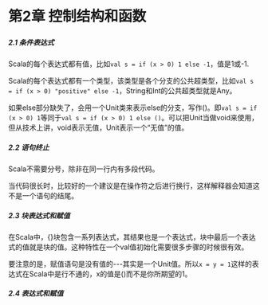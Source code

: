 # 第2章 控制结构和函数

##### 

##### 2.1 条件表达式

Scala的每个表达式都有值，比如`val s = if (x > 0) 1 else -1`，值是1或-1.

Scala的每个表达式都有一个类型，该类型是各个分支的公共超类型，比如`val s = if (x > 0) "positive" else -1`，String和Int的公共超类型就是Any。

如果else部分缺失了，会用一个Unit类来表示else的分支，写作\(\)。即`val s = if (x > 0) 1`等同于`val s = if (x > 0) 1 else ()`。可以把Unit当做void来使用，但从技术上讲，void表示无值，Unit表示一个“无值”的值。



##### 2.2 语句终止

Scala不需要分号，除非在同一行内有多段代码。

当代码很长时，比较好的一个建议是在操作符之后进行换行，这样解释器会知道这不是一个语句的结尾。



##### 2.3 块表达式和赋值

在Scala中，{}块包含一系列表达式，其结果也是一个表达式，块中最后一个表达式的值就是块的值。这种特性在一个val值初始化需要很多步骤的时候很有效。

要注意的是，赋值语句是没有值的---其实是一个Unit值。所以`x = y = 1`这样的表达式在Scala中是行不通的，x的值是\(\)而不是你所期望的1。



##### 2.4 表达式和赋值



